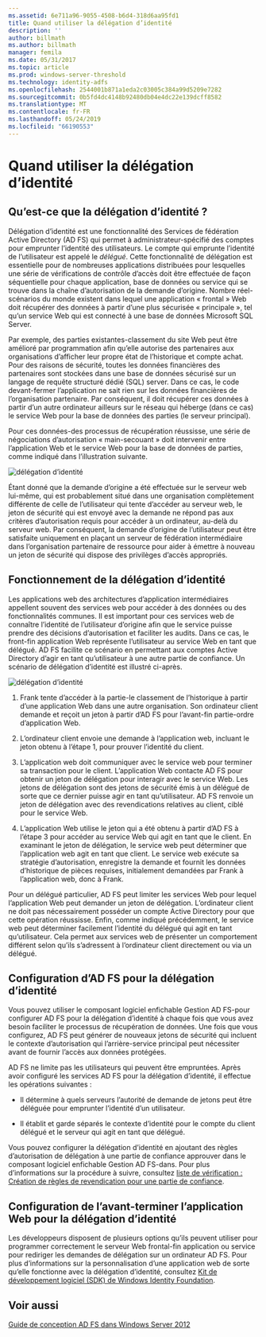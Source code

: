 ```yaml
---
ms.assetid: 6e711a96-9055-4508-b6d4-318d6aa95fd1
title: Quand utiliser la délégation d’identité
description: ''
author: billmath
ms.author: billmath
manager: femila
ms.date: 05/31/2017
ms.topic: article
ms.prod: windows-server-threshold
ms.technology: identity-adfs
ms.openlocfilehash: 2544001b871a1eda2c03005c384a99d5209e7282
ms.sourcegitcommit: 0b5fd4dc4148b92480db04e4dc22e139dcff8582
ms.translationtype: MT
ms.contentlocale: fr-FR
ms.lasthandoff: 05/24/2019
ms.locfileid: "66190553"
---
```

# <a name="when-to-use-identity-delegation"></a>Quand utiliser la délégation d’identité
  
## <a name="what-is-identity-delegation"></a>Qu’est-ce que la délégation d’identité ?  
Délégation d’identité est une fonctionnalité des Services de fédération Active Directory \(AD FS\) qui permet à administrateur\-spécifié des comptes pour emprunter l’identité des utilisateurs. Le compte qui emprunte l’identité de l’utilisateur est appelé le *délégué*. Cette fonctionnalité de délégation est essentielle pour de nombreuses applications distribuées pour lesquelles une série de vérifications de contrôle d’accès doit être effectuée de façon séquentielle pour chaque application, base de données ou service qui se trouve dans la chaîne d’autorisation de la demande d’origine. Nombre réel\-scénarios du monde existent dans lequel une application « frontal » Web doit récupérer des données à partir d’une plus sécurisée « principale », tel qu’un service Web qui est connecté à une base de données Microsoft SQL Server.  
  
Par exemple, des parties existantes\-classement du site Web peut être amélioré par programmation afin qu’elle autorise des partenaires aux organisations d’afficher leur propre état de l’historique et compte achat. Pour des raisons de sécurité, toutes les données financières des partenaires sont stockées dans une base de données sécurisé sur un langage de requête structuré dédié \(SQL\) server. Dans ce cas, le code devant\-fermer l’application ne sait rien sur les données financières de l’organisation partenaire. Par conséquent, il doit récupérer ces données à partir d’un autre ordinateur ailleurs sur le réseau qui héberge \(dans ce cas\) le service Web pour la base de données des parties \(le serveur principal\).  
  
Pour ces données\-des processus de récupération réussisse, une série de négociations d’autorisation « main\-secouant » doit intervenir entre l’application Web et le service Web pour la base de données de parties, comme indiqué dans l’illustration suivante.  
  
![délégation d’identité](media/adfs2_identitydelegationconcept.gif)  
  
Étant donné que la demande d’origine a été effectuée sur le serveur web lui-même, qui est probablement situé dans une organisation complètement différente de celle de l’utilisateur qui tente d’accéder au serveur web, le jeton de sécurité qui est envoyé avec la demande ne répond pas aux critères d’autorisation requis pour accéder à un ordinateur, au-delà du serveur web. Par conséquent, la demande d’origine de l’utilisateur peut être satisfaite uniquement en plaçant un serveur de fédération intermédiaire dans l’organisation partenaire de ressource pour aider à émettre à nouveau un jeton de sécurité qui dispose des privilèges d’accès appropriés.  
  
## <a name="how-does-identity-delegation-work"></a>Fonctionnement de la délégation d’identité  
Les applications web des architectures d’application intermédiaires appellent souvent des services web pour accéder à des données ou des fonctionnalités communes. Il est important pour ces services web de connaître l’identité de l’utilisateur d’origine afin que le service puisse prendre des décisions d’autorisation et faciliter les audits. Dans ce cas, le front\-fin application Web représente l’utilisateur au service Web en tant que délégué. AD FS facilite ce scénario en permettant aux comptes Active Directory d’agir en tant qu’utilisateur à une autre partie de confiance. Un scénario de délégation d’identité est illustré ci-après.  
  
![délégation d’identité](media/adfs2_identitydelegationsteps.gif)  
  
1.  Frank tente d’accéder à la partie\-le classement de l’historique à partir d’une application Web dans une autre organisation. Son ordinateur client demande et reçoit un jeton à partir d’AD FS pour l’avant\-fin partie\-ordre d’application Web.  
  
2.  L’ordinateur client envoie une demande à l’application web, incluant le jeton obtenu à l’étape 1, pour prouver l’identité du client.  
  
3.  L’application web doit communiquer avec le service web pour terminer sa transaction pour le client. L’application Web contacte AD FS pour obtenir un jeton de délégation pour interagir avec le service Web. Les jetons de délégation sont des jetons de sécurité émis à un délégué de sorte que ce dernier puisse agir en tant qu’utilisateur. AD FS renvoie un jeton de délégation avec des revendications relatives au client, ciblé pour le service Web.  
  
4.  L’application Web utilise le jeton qui a été obtenu à partir d’AD FS à l’étape 3 pour accéder au service Web qui agit en tant que le client. En examinant le jeton de délégation, le service web peut déterminer que l’application web agit en tant que client. Le service web exécute sa stratégie d’autorisation, enregistre la demande et fournit les données d’historique de pièces requises, initialement demandées par Frank à l’application web, donc à Frank.  
  
Pour un délégué particulier, AD FS peut limiter les services Web pour lequel l’application Web peut demander un jeton de délégation. L’ordinateur client ne doit pas nécessairement posséder un compte Active Directory pour que cette opération réussisse. Enfin, comme indiqué précédemment, le service web peut déterminer facilement l’identité du délégué qui agit en tant qu’utilisateur. Cela permet aux services web de présenter un comportement différent selon qu’ils s’adressent à l’ordinateur client directement ou via un délégué.  
  
## <a name="configuring-ad-fs-for-identity-delegation"></a>Configuration d’AD FS pour la délégation d’identité  
Vous pouvez utiliser le composant logiciel enfichable Gestion AD FS\-pour configurer AD FS pour la délégation d’identité à chaque fois que vous avez besoin faciliter le processus de récupération de données. Une fois que vous configurez, AD FS peut générer de nouveaux jetons de sécurité qui incluent le contexte d’autorisation qui l’arrière\-service principal peut nécessiter avant de fournir l’accès aux données protégées.  
  
AD FS ne limite pas les utilisateurs qui peuvent être empruntées. Après avoir configuré les services AD FS pour la délégation d’identité, il effectue les opérations suivantes :  
  
-   Il détermine à quels serveurs l’autorité de demande de jetons peut être déléguée pour emprunter l’identité d’un utilisateur.  
  
-   Il établit et garde séparés le contexte d’identité pour le compte du client délégué et le serveur qui agit en tant que délégué.  
  
Vous pouvez configurer la délégation d’identité en ajoutant des règles d’autorisation de délégation à une partie de confiance approuver dans le composant logiciel enfichable Gestion AD FS\-dans. Pour plus d’informations sur la procédure à suivre, consultez [liste de vérification : Création de règles de revendication pour une partie de confiance](../../ad-fs/deployment/Checklist--Creating-Claim-Rules-for-a-Relying-Party-Trust.md).  
  
## <a name="configuring-the-front-end-web-application-for-identity-delegation"></a>Configuration de l’avant\-terminer l’application Web pour la délégation d’identité  
Les développeurs disposent de plusieurs options qu’ils peuvent utiliser pour programmer correctement le serveur Web frontal\-fin application ou service pour rediriger les demandes de délégation sur un ordinateur AD FS. Pour plus d’informations sur la personnalisation d’une application web de sorte qu’elle fonctionne avec la délégation d’identité, consultez [Kit de développement logiciel (SDK) de Windows Identity Foundation](https://go.microsoft.com/fwlink/?LinkId=122266).  
  
## <a name="see-also"></a>Voir aussi
[Guide de conception AD FS dans Windows Server 2012](AD-FS-Design-Guide-in-Windows-Server-2012.md)
